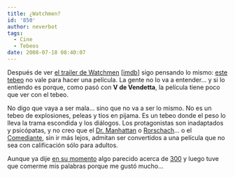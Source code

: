 ```yaml
---
title: ¿Watchmen?
id: '850'
author: neverbot
tags:
  - Cine
  - Tebeos
date: 2008-07-18 08:40:07
---
```


Después de ver [el trailer de Watchmen](http://www.dailymotion.com/video/x65tqi_watchmen-trailer_news) \[[imdb](http://www.imdb.com/title/tt0409459/)\] sigo pensando lo mismo: [este tebeo](http://en.wikipedia.org/wiki/Watchmen) no vale para hacer una película. La gente no lo va a entender... y si lo entiendo es porque, como pasó con **V de Vendetta**, la película tiene poco que ver con el tebeo.

No digo que vaya a ser mala... sino que no va a ser lo mismo. No es un tebeo de explosiones, peleas y tios en pijama. Es un tebeo donde el peso lo lleva la trama escondida y los diálogos. Los protagonistas son inadaptados y psicópatas, y no creo que el [Dr. Manhattan](http://en.wikipedia.org/wiki/Doctor_Manhattan) o [Rorschach](http://en.wikipedia.org/wiki/Rorschach_%28comics%29)... o el [Comediante](http://en.wikipedia.org/wiki/Comedian_%28comics%29), sin ir más lejos, admitan ser convertidos a una película que no sea con calificación sólo para adultos.

Aunque ya dije [en su momento](https://neverbot.com/tebeos/300-un-posible-bluff-descomunal/) algo parecido acerca de [300](http://www.imdb.com/title/tt0416449/) y luego tuve que comerme mis palabras porque me gustó mucho...